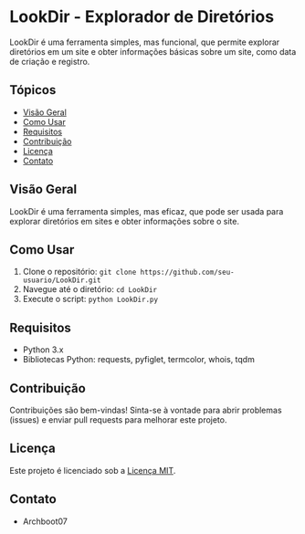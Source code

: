 <!-- Título do Projeto -->
# LookDir - Explorador de Diretórios

<!-- Descrição do Projeto -->
LookDir é uma ferramenta simples, mas funcional, que permite explorar diretórios em um site e obter informações básicas sobre um site, como data de criação e registro.

<!-- Tópicos ou Índice -->
## Tópicos
- [Visão Geral](#visão-geral)
- [Como Usar](#como-usar)
- [Requisitos](#requisitos)
- [Contribuição](#contribuição)
- [Licença](#licença)
- [Contato](#contato)

<!-- Visão Geral -->
## Visão Geral
LookDir é uma ferramenta simples, mas eficaz, que pode ser usada para explorar diretórios em sites e obter informações sobre o site.

<!-- Como Usar -->
## Como Usar
1. Clone o repositório: `git clone https://github.com/seu-usuario/LookDir.git`
2. Navegue até o diretório: `cd LookDir`
3. Execute o script: `python LookDir.py`

<!-- Requisitos -->
## Requisitos
- Python 3.x
- Bibliotecas Python: requests, pyfiglet, termcolor, whois, tqdm

<!-- Contribuição -->
## Contribuição
Contribuições são bem-vindas! Sinta-se à vontade para abrir problemas (issues) e enviar pull requests para melhorar este projeto.

<!-- Licença -->
## Licença
Este projeto é licenciado sob a [Licença MIT](LICENSE).

<!-- Contato -->
## Contato
- Archboot07




